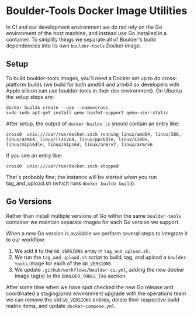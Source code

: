 # Boulder-Tools Docker Image Utilities

In CI and our development environment we do not rely on the Go environment of
the host machine, and instead use Go installed in a container. To simplify
things we separate all of Boulder's build dependencies into its own
`boulder-tools` Docker image.

## Setup

To build boulder-tools images, you'll need a Docker set up to do cross-platform
builds (we build for both amd64 and arm64 so developers with Apple silicon can use
boulder-tools in their dev environment). On Ubuntu the setup steps are:

```
docker buildx create --use --name=cross
sudo sudo apt-get install qemu binfmt-support qemu-user-static
```

After setup, the output of `docker buildx ls` should contain an entry like:

```
cross0  unix:///var/run/docker.sock running linux/amd64, linux/386, linux/arm64, linux/riscv64, linux/ppc64le, linux/s390x, linux/mips64le, linux/mips64, linux/arm/v7, linux/arm/v6
```

If you see an entry like:

```
cross0  unix:///var/run/docker.sock stopped
```

That's probably fine; the instance will be started when you run
tag_and_upload.sh (which runs `docker buildx build`).

## Go Versions

Rather than install multiple versions of Go within the same `boulder-tools`
container we maintain separate images for each Go version we support.

When a new Go version is available we perform several steps to integrate it
to our workflow:

1. We add it to the `GO_VERSIONS` array in `tag_and_upload.sh`.
2. We run the `tag_and_upload.sh` script to build, tag, and upload
   a `boulder-tools` image for each of the `GO_VERSIONS`
3. We update `.github/workflows/boulder-ci.yml`, adding the new docker image tag(s)
   to the `BOULDER_TOOLS_TAG` section.

After some time when we have spot checked the new Go release and coordinated
a staging/prod environment upgrade with the operations team we can remove the
old `GO_VERSIONS` entries, delete their respective build matrix items, and update
`docker-compose.yml`.
